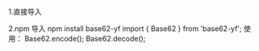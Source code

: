 1.直接导入

 <script type="text/javascript" src="https://open.yifengx.com/js/base62.js"></script>

2.npm 导入
npm install base62-yf
import { Base62 } from 'base62-yf';
使用：
Base62.encode();
Base62.decode();
